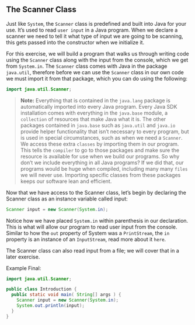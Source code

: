 ## The Scanner Class

Just like `System`, the `Scanner` class is predefined and built into Java for your use. It’s used to read `user input` in a Java program. When we declare a scanner we need to tell it what type of input we are going to be scanning, this gets passed into the constructor when we initialize it.

For this exercise, we will build a program that walks us through writing code using the `Scanner` class along with the input from the console, which we get from `System.in`. The `Scanner` class comes with Java in the package `java.util`, therefore before we can use the `Scanner` class in our own code we must import it from that package, which you can do using the following:

```java
import java.util.Scanner;
```

> __Note:__ Everything that is contained in the `java.lang` package is automatically imported into every Java program. Every Java SDK installation comes with everything in the `java.base` module, a `collection` of resources that make Java what it is. The other packages contained in `java.base` such as `java.util` and `java.io` provide helper functionality that isn’t necessary to every program, but is used in special circumstances, such as when we need a `Scanner`. We access these extra `classes` by importing them in our program. This tells the `compiler` to go to those packages and make sure the resource is available for use when we build our programs. So why don’t we include everything in all Java programs? If we did that, our programs would be huge when compiled, including many many `files` we will never use. Importing specific classes from these packages keeps our software lean and efficient.

Now that we have access to the Scanner class, let’s begin by declaring the Scanner class as an instance variable called input:

```java
Scanner input = new Scanner(System.in);
```

Notice how we have placed `System.in` within parenthesis in our declaration. This is what will allow our program to read user input from the console. Similar to how the `out` property of System was a `PrintStream`, the `in` property is an instance of an `InputStream`, read more about it `here`.

The Scanner class can also read input from a file; we will cover that in a later exercise.

Example Final:

```java
import java.util.Scanner;

public class Introduction {
  public static void main( String[] args ) {
    Scanner input = new Scanner(System.in);
    System.out.println(input);
  }
}
```
